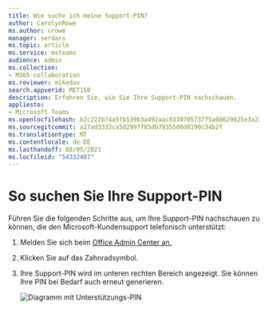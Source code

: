 ```yaml
---
title: Wie suche ich meine Support-PIN?
author: CarolynRowe
ms.author: crowe
manager: serdars
ms.topic: article
ms.service: msteams
audience: admin
ms.collection:
- M365-collaboration
ms.reviewer: mikedav
search.appverid: MET150
description: Erfahren Sie, wie Sie Ihre Support-PIN nachschauen.
appliesto:
- Microsoft Teams
ms.openlocfilehash: b2c222b74a5fb539b3a492aac833070573775a08629025e3a23f71f8ff76905f
ms.sourcegitcommit: a17ad3332ca5d2997f85db7835500d8190c34b2f
ms.translationtype: MT
ms.contentlocale: de-DE
ms.lasthandoff: 08/05/2021
ms.locfileid: "54332407"
---
```

# <a name="how-to-look-up-your-support-pin"></a>So suchen Sie Ihre Support-PIN

Führen Sie die folgenden Schritte aus, um Ihre Support-PIN nachschauen zu können, die den Microsoft-Kundensupport telefonisch unterstützt: 

1. Melden Sie sich beim [Office Admin Center an.](https://admin.microsoft.com/Adminportal/Home?source=applauncher#/homepage) 

2. Klicken Sie auf das Zahnradsymbol.

3. Ihre Support-PIN wird im unteren rechten Bereich angezeigt. Sie können Ihre PIN bei Bedarf auch erneut generieren.  

   ![Diagramm mit Unterstützungs-PIN](media/support-pin.png)






